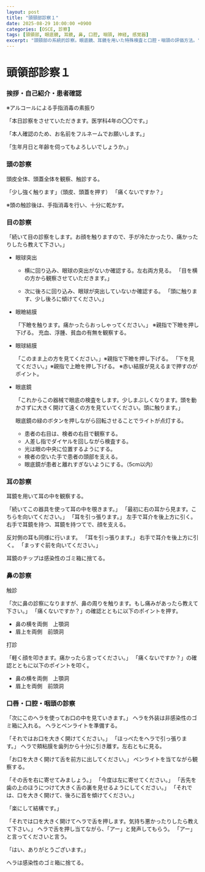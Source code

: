 ```yaml
---
layout: post
title: "頭頸部診察１"
date: 2025-08-29 10:00:00 +0900
categories: [OSCE, 診察]
tags: [頭領部, 眼底鏡, 耳鏡, 鼻, 口腔, 咽頭, 神経, 感覚器]
excerpt: "頭頸部の系統的診察。眼底鏡、耳鏡を用いた特殊検査と口腔・咽頭の評価方法。"
---
```


# 頭領部診察１

### 挨拶・自己紹介・患者確認
 
※アルコールによる手指消毒の素振り

「本日診察をさせていただきます。医学科4年の〇〇です。」

「本人確認のため、お名前をフルネームでお願いします。」

「生年月日と年齢を伺ってもよろしいでしょうか。」
 
### 頭の診察

頭皮全体、頭蓋全体を観察、触診する。

「少し強く触ります」（頭皮、頭蓋を押す）
「痛くないですか？」
 
※頭の触診後は、手指消毒を行い、十分に乾かす。
 
### 目の診察
「続いて目の診察をします。お顔を触りますので、手が冷たかったり、痛かったりしたら教えて下さい。」
 
- 眼球突出

    - 横に回り込み、眼球の突出がないか確認する。左右両方見る。
    「目を横の方から観察させていただきます。」
    
    - 次に後ろに回り込み、眼球が突出していないか確認する。
    「頭に触ります、少し後ろに傾けてください。」
 
- 眼瞼結膜

    「下瞼を触ります。痛かったらおっしゃってください。」
    ※親指で下瞼を押し下げる。
    充血、浮腫、貧血の有無を観察する。
 
- 眼球結膜

    「このまま上の方を見てください。」※親指で下瞼を押し下げる。
    「下を見てください。」※親指で上瞼を押し下げる。
    ※赤い結膜が見えるまで押すのがポイント。
 
- 眼底鏡

    「これからこの器械で眼底の検査をします。少しまぶしくなります。頭を動かさずに大きく開けて遠くの方を見ていてください。頭に触ります。」
    
    眼底鏡の緑のボタンを押しながら回転させることでライトが点灯する。
    
    - 患者の右目は、検者の右目で観察する。
    - 人差し指でダイヤルを回しながら検査する。
    - 光は眼の中央に位置するようにする。
    - 検者の空いた手で患者の頭部を支える。
    - 眼底鏡が患者と離れすぎないようにする。（5cm以内）
 
 
### 耳の診察

耳鏡を用いて耳の中を観察する。

「続いてこの器具を使って耳の中を覗きます。」
「最初に右の耳から見ます。こちらを向いてください。」
「耳を引っ張ります。」
左手で耳介を後上方に引く。右手で耳鏡を持つ、耳鏡を持つてで、顔を支える。 

反対側の耳も同様に行います。
「耳を引っ張ります。」
右手で耳介を後上方に引く。
 「まっすぐ前を向いてください。」
 
耳鏡のチップは感染性のゴミ箱に捨てる。
 
### 鼻の診察

触診

「次に鼻の診察になりますが、鼻の周りを触ります。もし痛みがあったら教えて下さい。」
「痛くないですか？」の確認とともに以下のポイントを押す。

- 鼻の横を両側　上顎洞
- 眉上を両側　前頭洞
 
打診

「軽く顔を叩きます。痛かったら言ってください。」
「痛くないですか？」の確認とともに以下のポイントを叩く。

- 鼻の横を両側　上顎洞
- 眉上を両側　前頭洞
 
### 口唇・口腔・咽頭の診察

「次にこのヘラを使ってお口の中を見ていきます。」
ヘラを外装は非感染性のゴミ箱に入れる。
 ヘラとペンライトを準備する。

「それではお口を大きく開けてください。」
 「ほっぺたをヘラで引っ張ります。」
ヘラで頬粘膜を歯列から十分に引き離す。左右ともに見る。
 
「お口を大きく開けて舌を前方に出してください。」
ペンライトを当てながら観察する。

「その舌を右に寄せてみましょう。」
「今度は左に寄せてください。」
 「舌先を歯の上のほうにつけて大きく舌の裏を見せるようにしてください。」
「それでは、口を大きく開けて、後ろに首を傾けてください。」

「楽にして結構です。」
 
「それでは口を大きく開けてヘラで舌を押します。気持ち悪かったりしたら教えて下さい。」
ヘラで舌を押し当てながら、「アー」と発声してもらう。
「アー」と言ってくださいと言う。
 
「はい、ありがとうございます。」

ヘラは感染性のゴミ箱に捨てる。
